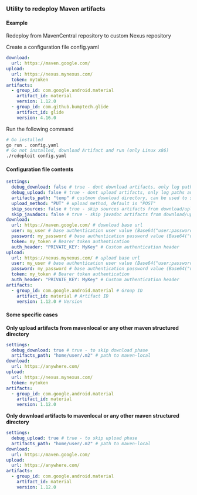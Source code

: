### Utility to redeploy Maven artifacts

#### Example
Redeploy from MavenCentral repository to custom Nexus repository

Create a configuration file config.yaml
```yaml
download:
  url: https://maven.google.com/
upload:
  url: https://nexus.mynexus.com/
  token: mytoken
artifacts:
  - group_id: com.google.android.material
    artifact_id: material
    version: 1.12.0
  - group_id: com.github.bumptech.glide
    artifact_id: glide
    version: 4.16.0
```
Run the following command
```sh
# Go installed
go run . config.yaml
# Go not installed, download Artifact and run (only Linux x86)
./redeploit config.yaml
```

#### Configuration file contents

```yaml
settings:
  debug_download: false # true - dont download artifacts, only log paths and destinations
  debug_upload: false # true - dont upload artifacts, only log paths and destinations
  artifacts_path: "temp" # custmon download directory, can be used to setup mavenlocal to download/upload, if not set temprorary will be created
  upload_method: "PUT" # upload method, default is "POST"
  skip_sources: false # true - skip sources artifacts from download/upload 
  skip_javadocs: false # true - skip javadoc artifacts from download/upload 
download:
  url: https://maven.google.com/ # download base url
  user: my_user # base authentication user value (Base64("user:password"))
  password: my_password # base authentication password value (Base64("user:password"))
  token: my_token # Bearer token authentication
  auth_header: "PRIVATE_KEY: MyKey" # Custom authentication header
upload:
  url: https://nexus.mynexus.com/ # upload base url
  user: my_user # base authentication user value (Base64("user:password"))
  password: my_password # base authentication password value (Base64("user:password"))
  token: my_token # Bearer token authentication
  auth_header: "PRIVATE_KEY: MyKey" # Custom authentication header
artifacts:
  - group_id: com.google.android.material # Group ID
    artifact_id: material # Artifact ID
    version: 1.12.0 # Version
```

#### Some specific cases

**Only upload artifacts from mavenlocal or any other maven structured directory**
```yaml
settings:
  debug_download: true # true - to skip download phase
  artifacts_path: "home/user/.m2" # path to maven-local
download:
  url: https://anywhere.com/
upload:
  url: https://nexus.mynexus.com/
  token: mytoken
artifacts:
  - group_id: com.google.android.material
    artifact_id: material
    version: 1.12.0
```
**Only download artifacts to mavenlocal or any other maven structured directory**
```yaml
settings:
  debug_upload: true # true - to skip upload phase
  artifacts_path: "home/user/.m2" # path to maven-local
download:
  url: https://maven.google.com/
upload:
  url: https://anywhere.com/
artifacts:
  - group_id: com.google.android.material
    artifact_id: material
    version: 1.12.0
```
